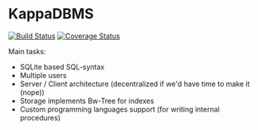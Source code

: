 # KappaDBMS

[![Build Status](https://travis-ci.org/KappaTych/KappaDBMS.svg?branch=develop)](https://travis-ci.org/KappaTych/KappaDBMS)
[![Coverage Status](https://coveralls.io/repos/github/KappaTych/KappaDBMS/badge.svg?branch=develop)](https://coveralls.io/github/KappaTych/KappaDBMS?branch=develop)

Main tasks:
- SQLite based SQL-syntax
- Multiple users
- Server / Client architecture (decentralized if we'd have time to make it (nope))
- Storage implements Bw-Tree for indexes
- Custom programming languages support (for writing internal procedures)
